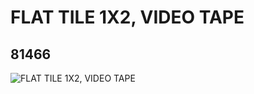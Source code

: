 # FLAT TILE 1X2, VIDEO TAPE
## 81466
![FLAT TILE 1X2, VIDEO TAPE](https://lc-www-live-s.legocdn.com/media/bricks/5/2/4654046.jpg)
